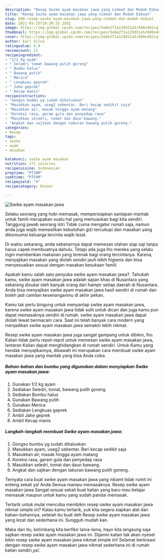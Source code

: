 ```yaml
---
description: "Resep Swike ayam masakan jawa yang nikmat dan Mudah Dibuat"
title: "Resep Swike ayam masakan jawa yang nikmat dan Mudah Dibuat"
slug: 690-resep-swike-ayam-masakan-jawa-yang-nikmat-dan-mudah-dibuat
date: 2021-05-25T19:39:25.258Z
image: https://img-global.cpcdn.com/recipes/5e8e2f1a129d31a5/680x482cq70/swike-ayam-masakan-jawa-foto-resep-utama.jpg
thumbnail: https://img-global.cpcdn.com/recipes/5e8e2f1a129d31a5/680x482cq70/swike-ayam-masakan-jawa-foto-resep-utama.jpg
cover: https://img-global.cpcdn.com/recipes/5e8e2f1a129d31a5/680x482cq70/swike-ayam-masakan-jawa-foto-resep-utama.jpg
author: Earl Silva
ratingvalue: 4.9
reviewcount: 13
recipeingredient:
- "1/2 kg ayam"
- " Seledri tomat bawang putih goreng"
- " Bumbu halus"
- " Bawang putih"
- " Merica"
- " Lengkuas geprek"
- " Jahe geprek"
- " Kecap manis"
recipeinstructions:
- "Gongso bumbu yg sudah dihaluskan"
- "Masukkan ayam, useg2 sebentar. Beri kecap sedikit saja"
- "Masukkan air, masak hingga ayam matang"
- "Koreksi rasa, garam gula dan penyedap rasa"
- "Masukkan seledri, tomat dan daun bawang."
- "Angkat dan sajikan dengan taburan bawang putih goreng."
categories:
- Resep
tags:
- swike
- ayam
- masakan

katakunci: swike ayam masakan 
nutrition: 171 calories
recipecuisine: Indonesian
preptime: "PT38M"
cooktime: "PT54M"
recipeyield: "4"
recipecategory: Dinner

---
```



![Swike ayam masakan jawa](https://img-global.cpcdn.com/recipes/5e8e2f1a129d31a5/680x482cq70/swike-ayam-masakan-jawa-foto-resep-utama.jpg)

Selaku seorang yang hobi memasak, mempersiapkan santapan mantab untuk famili merupakan suatu hal yang memuaskan bagi kita sendiri. Tanggung jawab seorang istri Tidak cuma mengatur rumah saja, namun anda juga wajib memastikan kebutuhan gizi tercukupi dan masakan yang dikonsumsi keluarga tercinta wajib lezat.

Di waktu  sekarang, anda sebenarnya dapat memesan olahan siap saji tanpa harus capek membuatnya dahulu. Tetapi ada juga lho mereka yang selalu ingin memberikan makanan yang terenak bagi orang tercintanya. Karena, menyajikan masakan yang diolah sendiri jauh lebih higienis dan bisa menyesuaikan sesuai dengan masakan kesukaan famili. 



Apakah kamu salah satu penyuka swike ayam masakan jawa?. Tahukah kamu, swike ayam masakan jawa adalah sajian khas di Nusantara yang sekarang disukai oleh banyak orang dari hampir setiap daerah di Nusantara. Anda bisa menyajikan swike ayam masakan jawa hasil sendiri di rumah dan boleh jadi camilan kesenanganmu di akhir pekan.

Kamu tak perlu bingung untuk menyantap swike ayam masakan jawa, karena swike ayam masakan jawa tidak sulit untuk dicari dan juga kamu pun dapat memasaknya sendiri di rumah. swike ayam masakan jawa dapat diolah lewat bermacam cara. Saat ini telah banyak cara modern yang menjadikan swike ayam masakan jawa semakin lebih nikmat.

Resep swike ayam masakan jawa juga sangat gampang untuk dibikin, lho. Kalian tidak perlu repot-repot untuk memesan swike ayam masakan jawa, lantaran Kalian dapat menghidangkan di rumah sendiri. Untuk Kamu yang hendak menyajikannya, dibawah ini merupakan cara membuat swike ayam masakan jawa yang mantab yang bisa Anda coba.

<!--inarticleads1-->

##### Bahan-bahan dan bumbu yang digunakan dalam menyiapkan Swike ayam masakan jawa:

1. Gunakan 1/2 kg ayam
1. Sediakan  Seledri, tomat, bawang putih goreng
1. Sediakan  Bumbu halus
1. Gunakan  Bawang putih
1. Gunakan  Merica
1. Sediakan  Lengkuas geprek
1. Ambil  Jahe geprek
1. Ambil  Kecap manis




<!--inarticleads2-->

##### Langkah-langkah membuat Swike ayam masakan jawa:

1. Gongso bumbu yg sudah dihaluskan
1. Masukkan ayam, useg2 sebentar. Beri kecap sedikit saja
1. Masukkan air, masak hingga ayam matang
1. Koreksi rasa, garam gula dan penyedap rasa
1. Masukkan seledri, tomat dan daun bawang.
1. Angkat dan sajikan dengan taburan bawang putih goreng.




Ternyata cara buat swike ayam masakan jawa yang nikamt tidak rumit ini enteng sekali ya! Anda Semua mampu memasaknya. Resep swike ayam masakan jawa Sangat sesuai sekali buat kalian yang baru mau belajar memasak maupun untuk kamu yang sudah pandai memasak.

Tertarik untuk mulai mencoba membikin resep swike ayam masakan jawa nikmat simple ini? Kalau kamu tertarik, yuk kita segera siapkan alat dan bahan-bahannya, setelah itu buat deh Resep swike ayam masakan jawa yang lezat dan sederhana ini. Sungguh mudah kan. 

Maka dari itu, ketimbang kita berfikir lama-lama, hayo kita langsung saja sajikan resep swike ayam masakan jawa ini. Dijamin kalian tak akan nyesel bikin resep swike ayam masakan jawa nikmat simple ini! Selamat berkreasi dengan resep swike ayam masakan jawa nikmat sederhana ini di rumah kalian sendiri,ya!.

